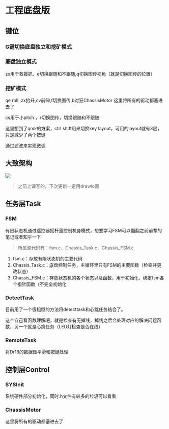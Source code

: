 # 工程底盘版

## 键位

### G键切换底盘独立和挖矿模式

### 底盘独立模式

zx用于救援抓、e切换跟随和不跟随,q切换图传视角（就是切换图传的位置）




### 挖矿模式

qe roll ,zx抬升,cv前伸,f切换图传,b对狂ChassisMotor
这里将所有的驱动都塞进去了

cs用于小pitch ，r切换图传，切换跟随和不跟随



这里想到了qmk的方案，ctrl shift用来切换key layout，可用的layout就有3层，只是减少了两个按键

通过滤波来实现微调





## 大致架构

![](https://pic.imgdb.cn/item/63c8d854be43e0d30e4bfcd5.jpg)

> 之前上课写的，下次更新一定用drawio画



## 任务层Task

### FSM

有限状态机通过遥控器摇杆量控制机身模式，想要学习FSM可以翻翻之前前辈的笔记或者知乎一下

> 所属源代码有：fsm.c、Chassis_Task.c、Chassis_FSM.c

1. fsm.c：存放有限状态机的主要代码
2. Chassis_Task.c：底盘控制任务，主循环里只有FSM的主要函数（检查并更改状态）
3. Chassis_FSM.c：存放状态机的各个状态以及函数，用于初始化、绑定fsm各个指针函数（不完全初始化

### DetectTask

目前用了一个很粗糙的方法将detecttask和心跳任务结合了。

这个自己看函数理解吧，就是检查有无掉线，掉线之后会处理对应的解决问题函数，另一个就是心跳任务（LED灯检查是否在线）

### RemoteTask

将Dr16的数据做平滑和按键处理



## 控制层Control

### SYSInit

系统硬件部分初始化，同时.h文件有较多的垃圾可以看看

### ChassisMotor

这里将所有的驱动都塞进去了
